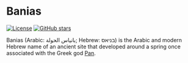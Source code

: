 # Banias

[![License](https://img.shields.io/github/license/doitintl/zorya.svg)](LICENSE) [![GitHub stars](https://img.shields.io/github/stars/doitintl/banias.svg?style=social&label=Stars&style=for-the-badge)](https://github.com/doitintl/banias)


Banias (Arabic: بانياس الحولة‎; Hebrew: בניאס‬) is the Arabic and modern Hebrew name of an ancient site that developed around a spring once associated with the Greek god [Pan](https://www.wikiwand.com/en/Pan_(mythology)).
